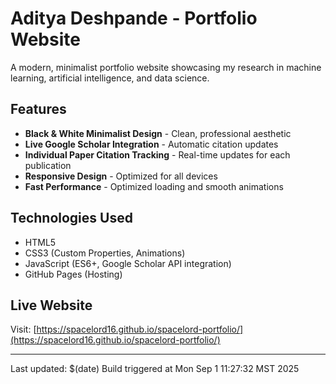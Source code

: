 # Aditya Deshpande - Portfolio Website

A modern, minimalist portfolio website showcasing my research in machine learning, artificial intelligence, and data science.

## Features

- **Black & White Minimalist Design** - Clean, professional aesthetic
- **Live Google Scholar Integration** - Automatic citation updates
- **Individual Paper Citation Tracking** - Real-time updates for each publication
- **Responsive Design** - Optimized for all devices
- **Fast Performance** - Optimized loading and smooth animations

## Technologies Used

- HTML5
- CSS3 (Custom Properties, Animations)
- JavaScript (ES6+, Google Scholar API integration)
- GitHub Pages (Hosting)

## Live Website

Visit: [https://spacelord16.github.io/spacelord-portfolio/](https://spacelord16.github.io/spacelord-portfolio/)

---

Last updated: $(date)
Build triggered at Mon Sep  1 11:27:32 MST 2025
